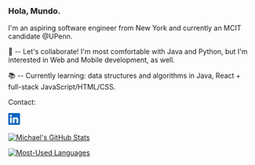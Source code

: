 ### Hola, Mundo.

I'm an aspiring software engineer from New York and currently an MCIT candidate @UPenn.

🤝 -- Let's collaborate! I'm most comfortable with Java and Python, but I'm interested in Web and Mobile development, as well.

📚 -- Currently learning: data structures and algorithms in Java, React + full-stack JavaScript/HTML/CSS.

Contact:

[<img src="https://github.com/Amchuz/Amchuz/blob/master/linkedin.jpeg" alt="linkedin logo" width="24">](https://www.linkedin.com/in/michael-s-liebegott/) 

[![Michael's GitHub Stats](https://github-readme-stats.vercel.app/api?username=0x6d736c&theme=prussian)](https://github.com/anuraghazra/github-readme-stats)

[![Most-Used Languages](https://github-readme-stats.vercel.app/api/top-langs/?username=0x6d736c&theme=prussian)](https://github.com/anuraghazra/github-readme-stats)

<!--
**0x6d736c/0x6d736c** is a ✨ _special_ ✨ repository because its `README.md` (this file) appears on your GitHub profile.

Here are some ideas to get you started:

- 🔭 I’m currently working on ...
- 🌱 I’m currently learning ...
- 👯 I’m looking to collaborate on ...
- 🤔 I’m looking for help with ...
- 💬 Ask me about ...
- 📫 How to reach me: ...
- 😄 Pronouns: ...
- ⚡ Fun fact: ...
-->
